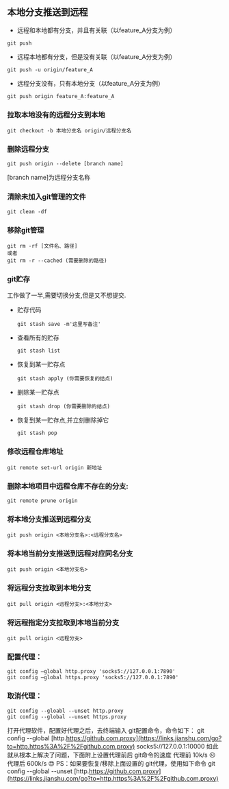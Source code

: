 ## 本地分支推送到远程

* 远程和本地都有分支，并且有关联（以feature_A分支为例）

```
git push
```

* 远程本地都有分支，但是没有关联（以feature_A分支为例）

```
git push -u origin/feature_A
```

* 远程分支没有，只有本地分支（以feature_A分支为例）

```
git push origin feature_A:feature_A
```

###  拉取本地没有的远程分支到本地

```
git checkout -b 本地分支名 origin/远程分支名
```

### 删除远程分支

```
git push origin --delete [branch name]
```

[branch name]为远程分支名称

### 清除未加入git管理的文件

```
git clean -df
```

### 移除git管理

```
git rm -rf [文件名、路径]
或者
git rm -r --cached (需要删除的路径)
```

### git贮存

工作做了一半,需要切换分支,但是又不想提交.

* 贮存代码

  ```
  git stash save -m'这里写备注'
  ```

* 查看所有的贮存

  ```
  git stash list
  ```

* 恢复到某一贮存点

  ```
  git stash apply (你需要恢复的结点)
  ```

* 删除某一贮存点

  ```
  git stash drop (你需要删除的结点)
  ```

* 恢复到某一贮存点,并立刻删除掉它

  ```
  git stash pop 
  ```

### 修改远程仓库地址

```
git remote set-url origin 新地址
```

### 删除本地项目中远程仓库不存在的分支: 

```
git remote prune origin
```

### 将本地分支推送到远程分支

```git
git push origin <本地分支名>:<远程分支名>
```

### 将本地当前分支推送到远程对应同名分支

```
git push origin <本地分支名>
```

### 将远程分支拉取到本地分支

```
git pull origin <远程分支>:<本地分支>
```

### 将远程指定分支拉取到本地当前分支

```
git pull origin <远程分支>
```



### 配置代理：

```idl
git config –global http.proxy 'socks5://127.0.0.1:7890'
git config –global https.proxy 'socks5://127.0.0.1:7890'
```

### 取消代理：

```idl
git config --gloabl --unset http.proxy
git config --global --unset https.proxy
```

打开代理软件，配置好代理之后，去终端输入 git配置命令，命令如下：
git config --global [http.https://github.com.proxy](https://links.jianshu.com/go?to=http.https%3A%2F%2Fgithub.com.proxy) socks5://127.0.0.1:10000
如此就从根本上解决了问题，下面附上设置代理前后 git命令的速度
代理前 10k/s ☹️
代理后 600k/s 😍
PS：如果要恢复/移除上面设置的 git代理，使用如下命令
git config --global --unset [http.https://github.com.proxy](https://links.jianshu.com/go?to=http.https%3A%2F%2Fgithub.com.proxy)

